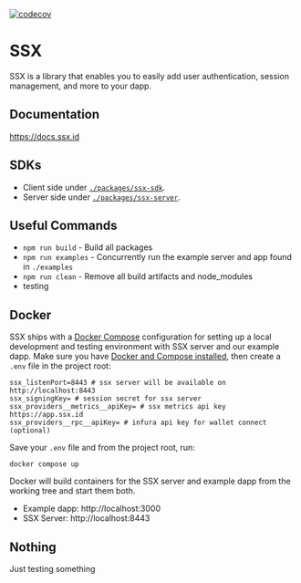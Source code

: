 [![codecov](https://codecov.io/gh/spruceid/ssx/branch/main/graph/badge.svg?token=JV205ZHO78)](https://codecov.io/gh/spruceid/ssx)

# SSX

SSX is a library that enables you to easily add user authentication, session management, and more to your dapp.

## Documentation

https://docs.ssx.id

## SDKs

- Client side under [`./packages/ssx-sdk`](./packages/ssx-sdk).
- Server side under [`./packages/ssx-server`](./packages/ssx-server).

## Useful Commands

- `npm run build` - Build all packages
- `npm run examples` - Concurrently run the example server and app found in `./examples`
- `npm run clean` - Remove all build artifacts and node_modules
- testing

## Docker

SSX ships with a [Docker Compose](https://docs.docker.com/compose/) configuration
for setting up a local development and testing environment with SSX server and
our example dapp. Make sure you have
[Docker and Compose installed](https://docs.docker.com/compose/install/), then
create a `.env` file in the project root:

```
ssx_listenPort=8443 # ssx server will be available on http://localhost:8443
ssx_signingKey= # session secret for ssx server
ssx_providers__metrics__apiKey= # ssx metrics api key https://app.ssx.id
ssx_providers__rpc__apiKey= # infura api key for wallet connect (optional)
```

Save your `.env` file and from the project root, run:

```
docker compose up
```

Docker will build containers for the SSX server and example dapp from the
working tree and start them both.

- Example dapp: http://localhost:3000
- SSX Server: http://localhost:8443

## Nothing

Just testing something
